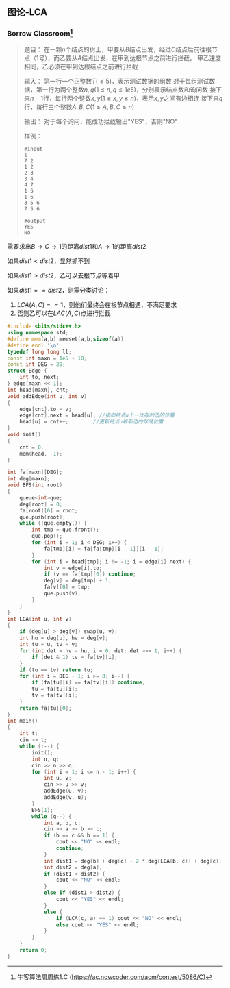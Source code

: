 ## 图论-LCA

### Borrow Classroom[^1] 

> 题目：
> 在一颗$n$个结点的树上，甲要从$B$结点出发，经过$C$结点后前往根节点（1号），而乙要从$A$结点出发，在甲到达根节点之前进行拦截。
> 甲乙速度相同，乙必须在甲到达根结点之前进行拦截
>
> 输入：
> 第一行一个正整数$T(\le 5)$，表示测试数据的组数
> 对于每组测试数据，第一行为两个整数$n,q(1\le n,q\le 1e5)$，分别表示结点数和询问数
> 接下来$n-1$行，每行两个整数$x,y(1\le x,y\le n)$，表示$x,y$之间有边相连
> 接下来$q$行，每行三个整数$A,B,C(1\le A,B,C\le n)$
>
> 输出：
> 对于每个询问，能成功拦截输出"YES"，否则"NO"
>
> 样例：
>
> ```
> #input
> 1
> 7 2
> 1 2
> 2 3
> 3 4
> 4 7
> 1 5
> 1 6
> 3 5 6
> 7 5 6
> 
> #output
> YES
> NO
> ```

需要求出$B\to C\to 1$的距离$dist1$和$A\to 1$的距离$dist2$

如果$dist1<dist2$，显然抓不到

如果$dist1>dist2$，乙可以去根节点等着甲

如果$dist1==dist2$，则需分类讨论：

1. $LCA(A,C)==1$，则他们最终会在根节点相遇，不满足要求
2. 否则乙可以在$LAC(A,C)$点进行拦截

```c++
#include <bits/stdc++.h>
using namespace std;
#define mem(a,b) memset(a,b,sizeof(a))
#define endl '\n'
typedef long long ll;
const int maxn = 1e5 + 10;
const int DEG = 20;
struct Edge {
	int to, next;
} edge[maxn << 1];
int head[maxn], cnt;
void addEdge(int u, int v)
{
	edge[cnt].to = v;
	edge[cnt].next = head[u]; //指向结点u上一次存的边的位置
	head[u] = cnt++;		//更新结点u最新边的存储位置
}
void init()
{
	cnt = 0;
	mem(head, -1);
}

int fa[maxn][DEG];
int deg[maxn];
void BFS(int root)
{
	queue<int>que;
	deg[root] = 0;
	fa[root][0] = root;
	que.push(root);
	while (!que.empty()) {
		int tmp = que.front();
		que.pop();
		for (int i = 1; i < DEG; i++) {
			fa[tmp][i] = fa[fa[tmp][i - 1]][i - 1];
		}
		for (int i = head[tmp]; i != -1; i = edge[i].next) {
			int v = edge[i].to;
			if (v == fa[tmp][0]) continue;
			deg[v] = deg[tmp] + 1;
			fa[v][0] = tmp;
			que.push(v);
		}
	}
}
int LCA(int u, int v)
{
	if (deg[u] > deg[v]) swap(u, v);
	int hu = deg[u], hv = deg[v];
	int tu = u, tv = v;
	for (int det = hv - hu, i = 0; det; det >>= 1, i++) {
		if (det & 1) tv = fa[tv][i];
	}
	if (tu == tv) return tu;
	for (int i = DEG - 1; i >= 0; i--) {
		if (fa[tu][i] == fa[tv][i]) continue;
		tu = fa[tu][i];
		tv = fa[tv][i];
	}
	return fa[tu][0];
}
int main()
{
	int t;
	cin >> t;
	while (t--) {
		init();
		int n, q;
		cin >> n >> q;
		for (int i = 1; i <= n - 1; i++) {
			int u, v;
			cin >> u >> v;
			addEdge(u, v);
			addEdge(v, u);
		}
		BFS(1);
		while (q--) {
			int a, b, c;
			cin >> a >> b >> c;
			if (b == c && b == 1) {
				cout << "NO" << endl;
				continue;
			}
			int dist1 = deg[b] + deg[c] - 2 * deg[LCA(b, c)] + deg[c];
			int dist2 = deg[a];
			if (dist1 < dist2) {
				cout << "NO" << endl;
			}
			else if (dist1 > dist2) {
				cout << "YES" << endl;
			}
			else {
				if (LCA(c, a) == 1) cout << "NO" << endl;
				else cout << "YES" << endl;
			}
		}
	}
	return 0;
}
```

[^1]: 牛客算法周周练1.C (https://ac.nowcoder.com/acm/contest/5086/C)

